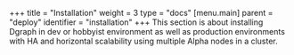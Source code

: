 +++
title = "Installation"
weight = 3
type = "docs"
[menu.main]
  parent = "deploy"
  identifier = "installation"
+++
This section is about installing Dgraph in dev or hobbyist environment as well as production environments with HA and  horizontal scalability using multiple Alpha nodes in a cluster.

